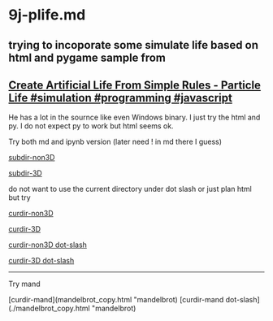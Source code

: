 # 9j-plife.md

## trying to incoporate some simulate life based on html and pygame sample from 
##   [Create Artificial Life From Simple Rules - Particle Life #simulation #programming #javascript](https://www.youtube.com/watch?v=0Kx4Y9TVMGg)

He has a lot in the sournce like even Windows binary.  I just try the html and py.  I do not expect py to work but html seems ok.

Try both md and ipynb version (later need ! in md there I guess)

[subdir-non3D](plife_html_etc/particle_life.html "plife non-3D")

[subdir-3D](plife_html_etc/particle_life_3d.html "plife-3D")

do not want to use the current directory under dot slash or just plan html but try

[curdir-non3D](particle_life_copy.html "plife non-3D")

[curdir-3D](particle_life_3d_copy.html "plife-3D")


[curdir-non3D dot-slash](./particle_life_copy.html "plife non-3D")

[curdir-3D dot-slash](./particle_life_3d_copy.html "plife-3D")

---

Try mand

[curdir-mand](mandelbrot_copy.html "mandelbrot)
[curdir-mand dot-slash](./mandelbrot_copy.html "mandelbrot)

